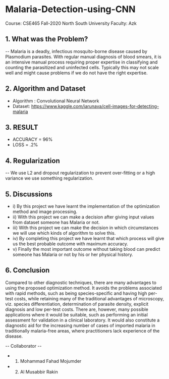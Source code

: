 # Malaria-Detection-using-CNN

Course: CSE465
Fall-2020
North South University
Faculty: Azk


## 1. What was the Problem?

 -- Malaria is a deadly, infectious mosquito-borne disease caused by Plasmodium parasites. With regular manual diagnosis of blood smears, it is an intensive manual process requiring proper expertise in classifying and counting the parasitized and uninfected cells. Typically this may not scale 
well and might cause problems if we do not have the right expertise.


## 2. Algorithm and Dataset

 * Algorithm : Convolutional Neural Network
 * Dataset: https://www.kaggle.com/iarunava/cell-images-for-detecting-malaria

## 3. RESULT

 * ACCURACY = 96%
 * LOSS = .2%

## 4. Regularization

 -- We use L2  and dropout regularization to prevent over-fitting or a high variance we use something regularization. 

## 5. Discussions

  *  i) By  this project we have learnt the implementation of the optimization method and image processing.
  *  ii) With this project we can make a decision after giving input values from dataset someone has Malaria or not.
  *  iii) With  this project we can make the decision in which circumstances we will use which kinds of algorithm to solve this. 
  *  iv) By completing this project we have learnt that which process will give us the best probable outcome with maximum accuracy. 
  *  v) Finally the most important outcome without taking blood can predict someone has Malaria or not by his or her physical history.

## 6. Conclusion

Compared to other diagnostic techniques, there are many advantages to using the proposed optimization method. 
It avoids the problems associated with rapid methods, such as being species-specific and having high per-test costs, while retaining many of the traditional advantages of microscopy, viz. species differentiation, determination of parasite density, explicit diagnosis and low per-test costs. There are, however, many possible applications where it would be suitable, such as performing an initial assessment for validation in a clinical laboratory. It would also constitute a diagnostic aid for the increasing number of cases of imported malaria in traditionally malaria-free areas, where practitioners lack experience of the disease.


 -- Collaborator --

 * 1. Mohammad Fahad Mojumder
 * 2. Al Musabbir Rakin

